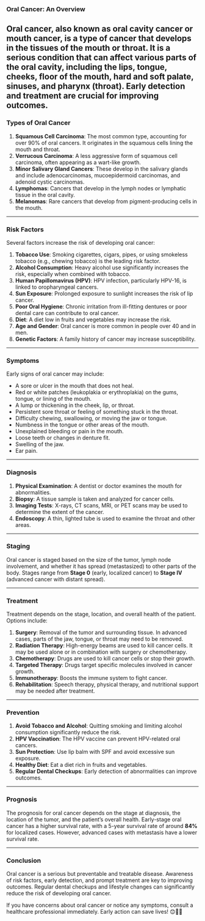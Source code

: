 ### **Oral Cancer: An Overview**
Oral cancer, also known as **oral cavity cancer** or **mouth cancer**, is a type of cancer that develops in the tissues of the mouth or throat. It is a serious condition that can affect various parts of the oral cavity, including the lips, tongue, cheeks, floor of the mouth, hard and soft palate, sinuses, and pharynx (throat). Early detection and treatment are crucial for improving outcomes.
---


### **Types of Oral Cancer**
1. **Squamous Cell Carcinoma**: The most common type, accounting for over 90% of oral cancers. It originates in the squamous cells lining the mouth and throat.  
2. **Verrucous Carcinoma**: A less aggressive form of squamous cell carcinoma, often appearing as a wart-like growth.  
3. **Minor Salivary Gland Cancers**: These develop in the salivary glands and include adenocarcinomas, mucoepidermoid carcinomas, and adenoid cystic carcinomas.  
4. **Lymphomas**: Cancers that develop in the lymph nodes or lymphatic tissue in the oral cavity.  
5. **Melanomas**: Rare cancers that develop from pigment-producing cells in the mouth.

---

### **Risk Factors**
Several factors increase the risk of developing oral cancer:
1. **Tobacco Use**: Smoking cigarettes, cigars, pipes, or using smokeless tobacco (e.g., chewing tobacco) is the leading risk factor.  
2. **Alcohol Consumption**: Heavy alcohol use significantly increases the risk, especially when combined with tobacco.  
3. **Human Papillomavirus (HPV)**: HPV infection, particularly HPV-16, is linked to oropharyngeal cancers.  
4. **Sun Exposure**: Prolonged exposure to sunlight increases the risk of lip cancer.  
5. **Poor Oral Hygiene**: Chronic irritation from ill-fitting dentures or poor dental care can contribute to oral cancer.  
6. **Diet**: A diet low in fruits and vegetables may increase the risk.  
7. **Age and Gender**: Oral cancer is more common in people over 40 and in men.  
8. **Genetic Factors**: A family history of cancer may increase susceptibility.

---

### **Symptoms**
Early signs of oral cancer may include:
- A sore or ulcer in the mouth that does not heal.  
- Red or white patches (leukoplakia or erythroplakia) on the gums, tongue, or lining of the mouth.  
- A lump or thickening in the cheek, lip, or throat.  
- Persistent sore throat or feeling of something stuck in the throat.  
- Difficulty chewing, swallowing, or moving the jaw or tongue.  
- Numbness in the tongue or other areas of the mouth.  
- Unexplained bleeding or pain in the mouth.  
- Loose teeth or changes in denture fit.  
- Swelling of the jaw.  
- Ear pain.

---

### **Diagnosis**
1. **Physical Examination**: A dentist or doctor examines the mouth for abnormalities.  
2. **Biopsy**: A tissue sample is taken and analyzed for cancer cells.  
3. **Imaging Tests**: X-rays, CT scans, MRI, or PET scans may be used to determine the extent of the cancer.  
4. **Endoscopy**: A thin, lighted tube is used to examine the throat and other areas.

---

### **Staging**
Oral cancer is staged based on the size of the tumor, lymph node involvement, and whether it has spread (metastasized) to other parts of the body. Stages range from **Stage 0** (early, localized cancer) to **Stage IV** (advanced cancer with distant spread).

---

### **Treatment**
Treatment depends on the stage, location, and overall health of the patient. Options include:
1. **Surgery**: Removal of the tumor and surrounding tissue. In advanced cases, parts of the jaw, tongue, or throat may need to be removed.  
2. **Radiation Therapy**: High-energy beams are used to kill cancer cells. It may be used alone or in combination with surgery or chemotherapy.  
3. **Chemotherapy**: Drugs are used to kill cancer cells or stop their growth.  
4. **Targeted Therapy**: Drugs target specific molecules involved in cancer growth.  
5. **Immunotherapy**: Boosts the immune system to fight cancer.  
6. **Rehabilitation**: Speech therapy, physical therapy, and nutritional support may be needed after treatment.

---

### **Prevention**
1. **Avoid Tobacco and Alcohol**: Quitting smoking and limiting alcohol consumption significantly reduce the risk.  
2. **HPV Vaccination**: The HPV vaccine can prevent HPV-related oral cancers.  
3. **Sun Protection**: Use lip balm with SPF and avoid excessive sun exposure.  
4. **Healthy Diet**: Eat a diet rich in fruits and vegetables.  
5. **Regular Dental Checkups**: Early detection of abnormalities can improve outcomes.

---

### **Prognosis**
The prognosis for oral cancer depends on the stage at diagnosis, the location of the tumor, and the patient’s overall health. Early-stage oral cancer has a higher survival rate, with a 5-year survival rate of around **84%** for localized cases. However, advanced cases with metastasis have a lower survival rate.

---

### **Conclusion**
Oral cancer is a serious but preventable and treatable disease. Awareness of risk factors, early detection, and prompt treatment are key to improving outcomes. Regular dental checkups and lifestyle changes can significantly reduce the risk of developing oral cancer.

If you have concerns about oral cancer or notice any symptoms, consult a healthcare professional immediately. Early action can save lives! 😊🚀✨

